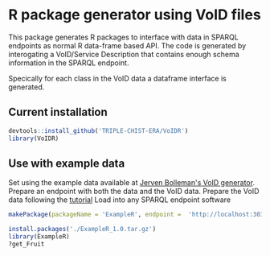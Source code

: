 # R package generator using VoID files

This package generates R packages to interface with data in SPARQL endpoints as normal R data-frame based API.
The code is generated by interogating a VoID/Service Description that contains enough schema information in the SPARQL endpoint.

Specically for each class in the VoID data a dataframe interface is generated.


## Current installation 

```R
devtools::install_github('TRIPLE-CHIST-ERA/VoIDR')
library(VoIDR)
```

## Use with example data

Set using the example data available at [Jerven Bolleman's VoID generator](https://github.com/JervenBolleman/void-generator/tree/main/src/test/resources).
Prepare an endpoint with both the data and the VoID data.
Prepare the VoID data following the [tutorial](https://github.com/JervenBolleman/void-generator/blob/main/Tutorial.md)
Load into any SPARQL endpoint software

```R
makePackage(packageName = 'ExampleR', endpoint =  'http://localhost:3030/example/query', voidEndpoint  = 'http://localhost:3030/example/query')

install.packages('./ExampleR_1.0.tar.gz')
library(ExampleR)
?get_Fruit
```
